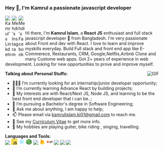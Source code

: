 ### Hey 👋, I'm Kamrul a passionate javascript developer

<a href="https://www.linkedin.com/in/kamrulislam-kris/">
  <img align="left" alt="Kamrul's LinkdeIn" width="22px" src="https://cdn.jsdelivr.net/npm/simple-icons@v3/icons/linkedin.svg" />
</a>
<a href="https://www.instagram.com/kamrul.islam_kris/">
  <img align="left" alt="Mehdi's Instagram" width="22px" src="https://cdn.jsdelivr.net/npm/simple-icons@v3/icons/instagram.svg" />
</a>
<a href="https://www.facebook.com/kamrulislam767">
  <img align="left" alt="Mehdi's Facebook" width="22px" src="https://cdn.jsdelivr.net/npm/simple-icons@v3/icons/facebook.svg" />
</a>

<br />
<br />

Hi there, I'm **Kamrul Islam**, a **React JS** enthusiast and full stack javascript developer 🚀 from Bangladesh. I'm very passionate about Front end dev with React. I love to learn and improve myskills everyday. Build Full stack and front end app like E-Commerece, Restaurants, CRM, Google,Netflix,Airbnb Clone and many Custome web apps. Got 2+ years of experience in web development. Looking for new opportunities to prove and improve myself.

  <img align="right" alt="GIF" src="https://i.pinimg.com/originals/e4/26/70/e426702edf874b181aced1e2fa5c6cde.gif" />

**Talking about Personal Stuffs:**

- 👨🏽‍💻 I’m currently looking for an internship/junior developer opportunity;
- 🌱 I’m currently learning Advance React by building projects; 
- 🤔 My interests are with React/Next JS, Node JS, and learning to be the best front end developer that i can be..;
- 💼 I’m pursuing a Bachelor's degree in Software Engineering;
- 💬 Ask me about anything, I am happy to help;
- 📫 Please email via kamrulislam.ki01@gmail.com to reach me.
- 📝 See my [Curriculum Vitae](https://drive.google.com/file/d/1DzufttFQxeBV7KwUJxhG3V6M7PRpqcBB/view?usp=sharing) to get more info.
- 🤔 My hobbies are playing guiter, bike riding , singing, travelling.


**Languages and Tools:**  
<code><img height="20" src="https://www.pngitem.com/pimgs/m/23-237369_html5-and-css3-transparent-background-html-logo-hd.png"></code>
<code><img height="20" src="https://raw.githubusercontent.com/github/explore/80688e429a7d4ef2fca1e82350fe8e3517d3494d/topics/javascript/javascript.png"></code>
<code><img height="20" src="https://raw.githubusercontent.com/github/explore/80688e429a7d4ef2fca1e82350fe8e3517d3494d/topics/react/react.png"></code>
<code><img height="20" src="https://raw.githubusercontent.com/github/explore/80688e429a7d4ef2fca1e82350fe8e3517d3494d/topics/nodejs/nodejs.png"></code>
<code><img height="20" src="https://infinapps.com/wp-content/uploads/2018/10/mongodb-logo.png"></code>
<code><img height="20" src="https://raw.githubusercontent.com/github/explore/80688e429a7d4ef2fca1e82350fe8e3517d3494d/topics/firebase/firebase.png"></code>
<code><img height="20" src="https://raw.githubusercontent.com/github/explore/80688e429a7d4ef2fca1e82350fe8e3517d3494d/topics/git/git.png"></code>
<code><img height="20" src="https://upload.wikimedia.org/wikipedia/commons/thumb/4/4c/Typescript_logo_2020.svg/1200px-Typescript_logo_2020.svg.png"></code>
<Code><img height="20" src="https://www.pngfind.com/pngs/m/136-1363736_express-js-icon-png-transparent-png.png"></code>
<code><img height="20" src="https://davidwalsh.name/demo/graphql-intro/graphql.png"></code>
